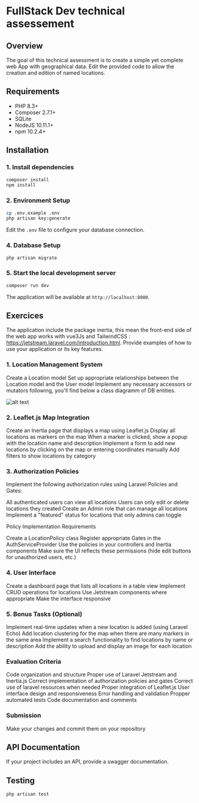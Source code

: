 # FullStack Dev technical assessement

## Overview
The goal of this technical assessment is to create a simple yet complete web App with geographical data.
Edit the provided code to allow the creation and edition of named locations.

## Requirements
- PHP 8.3+
- Composer 2.7.1+
- SQLite
- NodeJS 10.11.1+
- npm 10.2.4+

## Installation

### 1. Install dependencies
```bash
composer install
npm install

```

### 2. Environment Setup
```bash
cp .env.example .env
php artisan key:generate
```
Edit the `.env` file to configure your database connection.

### 4. Database Setup
```bash
php artisan migrate
```

### 5. Start the local development server
```bash
composer run dev
```
The application will be available at `http://localhost:8000`.

## Exercices

The application include the package inertia, this mean the front-end side of 
the web app works with vue3Js and TailwindCSS : https://jetstream.laravel.com/introduction.html. 
Provide examples of how to use your application or its key features.

### 1. Location Management System

Create a Location model
Set up appropriate relationships between the Location model and the User model
Implement any necessary accessors or mutators following, you'll find below a class diagramm of DB entities.

![alt text](image-1.png)


### 2. Leaflet.js Map Integration

Create an Inertia page that displays a map using Leaflet.js
Display all locations as markers on the map
When a marker is clicked, show a popup with the location name and description
Implement a form to add new locations by clicking on the map or entering coordinates manually
Add filters to show locations by category 

### 3. Authorization Policies

Implement the following authorization rules using Laravel Policies and Gates:

All authenticated users can view all locations
Users can only edit or delete locations they created
Create an Admin role that can manage all locations
Implement a "featured" status for locations that only admins can toggle

Policy Implementation Requirements

Create a LocationPolicy class
Register appropriate Gates in the AuthServiceProvider
Use the policies in your controllers and Inertia components
Make sure the UI reflects these permissions (hide edit buttons for unauthorized users, etc.)

### 4. User Interface

Create a dashboard page that lists all locations in a table view
Implement CRUD operations for locations
Use Jetstream components where appropriate
Make the interface responsive

### 5. Bonus Tasks (Optional)

Implement real-time updates when a new location is added (using Laravel Echo)
Add location clustering for the map when there are many markers in the same area
Implement a search functionality to find locations by name or description
Add the ability to upload and display an image for each location

### Evaluation Criteria

Code organization and structure
Proper use of Laravel Jetstream and Inertia.js
Correct implementation of authorization policies and gates
Correct use of laravel resources when needed
Proper integration of Leaflet.js
User interface design and responsiveness
Error handling and validation 
Propper automated tests
Code documentation and comments

### Submission


Make your changes and commit them on your repository



## API Documentation
If your project includes an API, provide a swagger documentation.


## Testing
```bash
php artisan test
```
